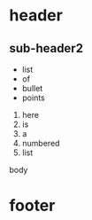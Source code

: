 # header
## sub-header2
* list
* of
* bullet
* points


1. here
3. is
5. a
1. numbered
1. list

body
# footer
